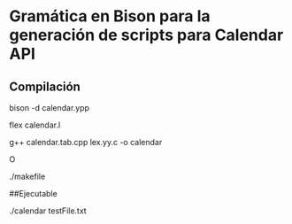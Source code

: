 # Gramática en Bison para la generación de scripts para Calendar API

## Compilación
bison -d calendar.ypp

flex calendar.l

g++ calendar.tab.cpp lex.yy.c -o calendar


O

./makefile

##Ejecutable

./calendar testFile.txt